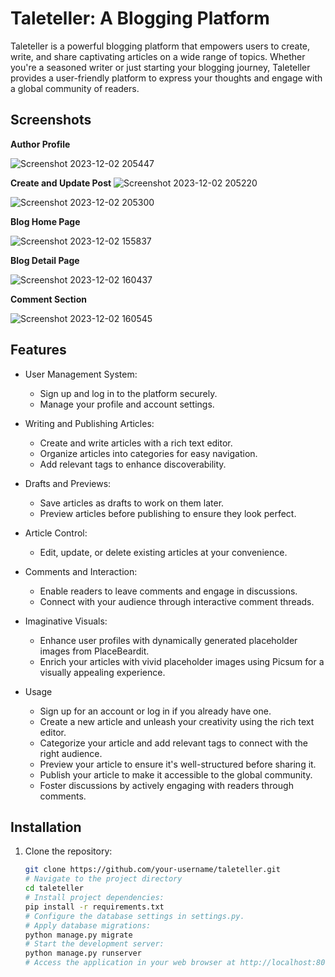 # Taleteller: A Blogging Platform

Taleteller is a powerful blogging platform that empowers users to create, write, and share captivating articles on a wide range of topics. Whether you're a seasoned writer or just starting your blogging journey, Taleteller provides a user-friendly platform to express your thoughts and engage with a global community of readers.

## Screenshots

**Author Profile**

![Screenshot 2023-12-02 205447](https://github.com/neilravi7/taleteller/assets/63995407/aa6cf5d6-d959-4db0-a26d-d10733a55612)

**Create and Update Post**
![Screenshot 2023-12-02 205220](https://github.com/neilravi7/taleteller/assets/63995407/b9e9fa79-21fa-4635-ac56-cea62a8c20bf)

![Screenshot 2023-12-02 205300](https://github.com/neilravi7/taleteller/assets/63995407/8694456d-baca-4f2f-970e-a6cb603a58b2)

**Blog Home Page**

![Screenshot 2023-12-02 155837](https://github.com/neilravi7/taleteller/assets/63995407/9cfeabda-c559-4354-964e-80b5a3cf7c36)

**Blog Detail Page**

![Screenshot 2023-12-02 160437](https://github.com/neilravi7/taleteller/assets/63995407/d83df73c-8eb9-4514-9c1f-f579b59cab50)

**Comment Section**

![Screenshot 2023-12-02 160545](https://github.com/neilravi7/taleteller/assets/63995407/d4d4890d-8604-4ec0-babe-f1bdf567c4e1)

## Features

- User Management System:
  - Sign up and log in to the platform securely.
  - Manage your profile and account settings.

- Writing and Publishing Articles:
  - Create and write articles with a rich text editor.
  - Organize articles into categories for easy navigation.
  - Add relevant tags to enhance discoverability.

- Drafts and Previews:
  - Save articles as drafts to work on them later.
  - Preview articles before publishing to ensure they look perfect.

- Article Control:
  - Edit, update, or delete existing articles at your convenience.

- Comments and Interaction:
  - Enable readers to leave comments and engage in discussions.
  - Connect with your audience through interactive comment threads.

- Imaginative Visuals:
  - Enhance user profiles with dynamically generated placeholder images from PlaceBeardit.
  - Enrich your articles with vivid placeholder images using Picsum for a visually appealing experience.

- Usage
  - Sign up for an account or log in if you already have one.
  - Create a new article and unleash your creativity using the rich text editor.
  - Categorize your article and add relevant tags to connect with the right audience.
  - Preview your article to ensure it's well-structured before sharing it.
  - Publish your article to make it accessible to the global community.
  - Foster discussions by actively engaging with readers through comments.

## Installation

1. Clone the repository:
   ```bash
   git clone https://github.com/your-username/taleteller.git
   # Navigate to the project directory
   cd taleteller
   # Install project dependencies:
   pip install -r requirements.txt
   # Configure the database settings in settings.py.
   # Apply database migrations:
   python manage.py migrate
   # Start the development server:
   python manage.py runserver
   # Access the application in your web browser at http://localhost:8000.
   
